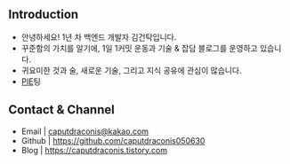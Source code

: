 ## Introduction
- 안녕하세요! 1년 차 백엔드 개발자 김건탁입니다.
- 꾸준함의 가치를 알기에, 1일 1커밋 운동과 기술 & 잡담 블로그를 운영하고 있습니다.
- 귀요미한 것과 술, 새로운 기술, 그리고 지식 공유에 관심이 많습니다.
- [PIE](https://pie.ink)팅

## Contact & Channel
- Email | caputdraconis@kakao.com
- Github | https://github.com/caputdraconis050630
- Blog | https://caputdraconis.tistory.com
